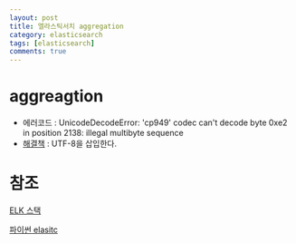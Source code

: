 ```yaml
---
layout: post
title: 엘라스틱서치 aggregation
category: elasticsearch
tags: [elasticsearch]
comments: true
---
```


# aggreagtion
- 에러코드 : UnicodeDecodeError: 'cp949' codec can't decode byte 0xe2 in position 2138: illegal multibyte sequence
- [해결책](https://airpage.org/xe/language_data/20205) : UTF-8을 삽입한다.


# 참조

[ELK 스택](https://www.youtube.com/watch?v=ebXczuiMbEQ&list=PLVNY1HnUlO24LCsgOxR_eK2Yi4sOgH9Pg&index=13)

[파이썬 elasitc](https://soyoung-new-challenge.tistory.com/72)